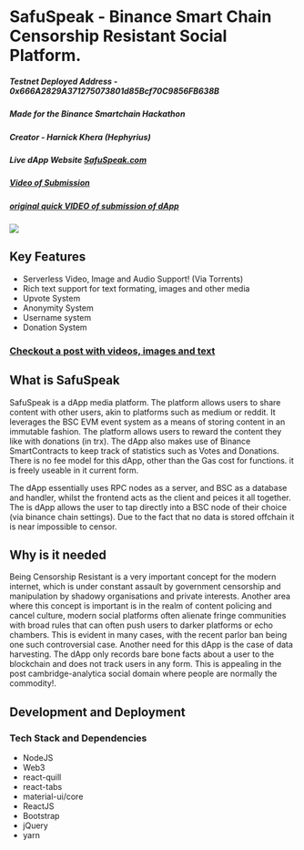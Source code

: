 # SafuSpeak - Binance Smart Chain Censorship Resistant Social Platform.

##### Testnet Deployed Address - 0x666A2829A371275073801d85Bcf70C9856FB638B 
##### Made for the Binance Smartchain Hackathon
##### Creator - Harnick Khera (Hephyrius)
##### Live dApp Website [SafuSpeak.com](https://SafuSpeak.com)
##### [Video of Submission](https://youtu.be/vC-Q2kIPZs0)
##### [original quick VIDEO of submission of dApp](https://youtu.be/DFyl1qRU2oo)
[![](http://img.youtube.com/vi/Q2kIPZs0/0.jpg)](http://www.youtube.com/watch?v=Q2kIPZs0 "quick VIDEO of submission of dApp that poorly displays what it can do. Better video to follow!")

## Key Features

* Serverless Video, Image and Audio Support! (Via Torrents)
* Rich text support for text formating, images and other media
* Upvote System
* Anonymity System
* Username system
* Donation System

### [Checkout a post with videos, images and text](https://safuspeak.com/#/post=4)


## What is SafuSpeak
SafuSpeak is a dApp media platform. The platform allows users to share content with other users, akin to platforms such as medium or reddit. It leverages the BSC EVM event system as a means of storing content in an immutable fashion. The platform allows users to reward the content they like with donations (in trx). The dApp also makes use of Binance SmartContracts to keep track of statistics such as Votes and Donations. There is no fee model for this dApp, other than the Gas cost for functions. it is freely useable in it current form. 

The dApp essentially uses RPC nodes as a server, and BSC as a database and handler, whilst the frontend acts as the client and peices it all together. The is dApp allows the user to tap directly into a BSC node of their choice (via binance chain settings). Due to the fact that no data is stored offchain it is near impossible to censor.

## Why is it needed

Being Censorship Resistant is a very important concept for the modern internet, which is under constant assault by government censorship and manipulation by shadowy organisations and private interests. Another area where this concept is important is in the realm of content policing and cancel culture, modern social platforms often alienate fringe communities with broad rules that can often push users to darker platforms or echo chambers. This is evident in many cases, with the recent parlor ban being one such controversial case. Another need for this dApp is the case of data harvesting. The dApp only records bare bone facts about a user to the blockchain and does not track users in any form. This is appealing in the post cambridge-analytica social domain where people are normally the commodity!.
## Development and Deployment

### Tech Stack and Dependencies

* NodeJS
* Web3
* react-quill
* react-tabs
* material-ui/core
* ReactJS
* Bootstrap
* jQuery
* yarn

